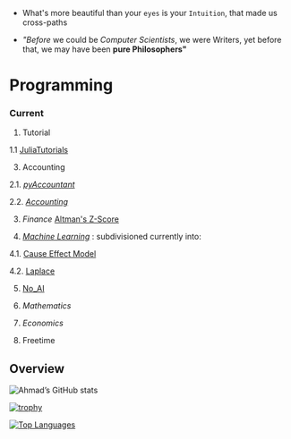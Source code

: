 - What's more beautiful than your `eyes` is your `Intuition`, that made us cross-paths 

- _"Before_ we could be _Computer Scientists_, we were Writers,
yet before that, we may have been __pure Philosophers"__


# Programming

### Current
1. Tutorial
   
1.1 [JuliaTutorials](https://github.com/adamwillisMastery/JuliaTutorials)

  
3. Accounting 

2.1. [_pyAccountant_](https://github.com/adamwillisMastery/pyAccountant) 

2.2. [_Accounting_](https://github.com/adamwillisXanax/Thee-accountant)

3. _Finance_ 
[Altman's Z-Score](https://github.com/adamwillisXanax/SolvencyPredictor/blob/main/README.md)


4. [_Machine Learning_](https://github.com/adamwillisMastery/MachineLearner) : subdivisioned currently  into:


4.1. [Cause Effect Model](https://github.com/adamwillisMastery/CauseEffect)

4.2. [Laplace](https://github.com/adamwillisMastery/Laplace)

5.  [No_AI](https://github.com/adamwillisMastery/No_AI)

6. _Mathematics_

7. _Economics_

8. Freetime


## Overview  

![Ahmad’s GitHub stats](https://github-readme-stats.vercel.app/api?username=adamwillisMastery&show_icons=true&theme)  

[![trophy](https://github-profile-trophy.vercel.app/?username=adamwillisMastery)
](https://github-profile-trophy.vercel.app/?username=adamwillisMastery)  

[![Top Languages](https://github-readme-stats.vercel.app/api/top-langs/?username=adamwillisMastery&hide=kotlin&layout=compact)](https://github-readme-stats.vercel.app/api/top-langs/?username=adamwillisMastery&hide=kotlin&layout=compact)
